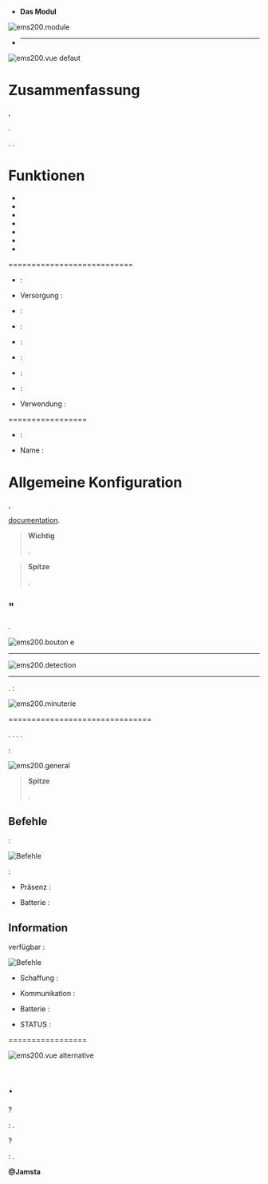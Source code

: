 -   **Das Modul**

![ems200.module](images/ems200/ems200.module.jpg)

-   ****

![ems200.vue defaut](images/ems200/ems200.vue-defaut.jpg)

Zusammenfassung 
======

,

.


. 
.

Funktionen 
=========

-   

-   

-   

-   

-   

-   

-   

 
===========================

-    : 

-   Versorgung : 

-    : 

-    : 

-    : 

-    : 

-    : 

-    : 

-   Verwendung : 

 
=================

-    : 

-   Name : 

Allgemeine Konfiguration 
======================

,

[documentation](https://www.jeedom.fr/doc/documentation/plugins/edisio/de_DE/edisio.html).

> **Wichtig**
>
> 
> .

> **Spitze**
>
> 
> .

" 
----------


.

![ems200.bouton e](images/ems200/ems200.bouton-e.jpg)

 
---------



![ems200.detection](images/ems200/ems200.detection.jpg)

 
-----------------------

. 
 :

![ems200.minuterie](images/ems200/ems200.minuterie.jpg)

 
===============================


. 
. 
. 
.

 :

![ems200.general](images/ems200/ems200.general.jpg)

> **Spitze**
>
> 
> .

Befehle 
---------


 :

![Befehle](images/ems200/ems200.commande.jpg)

 :

-   Präsenz : 
    

-   Batterie : 

Information 
------------


verfügbar :

![Befehle](images/ems200/ems200.informations.jpg)

-   Schaffung : 

-   Kommunikation : 
    

-   Batterie : 

-   STATUS : 

 
=================

![ems200.vue alternative](images/ems200/ems200.vue-alternative.jpg)

. 
======

?

:   .

 ?

:   .

**@Jamsta**
